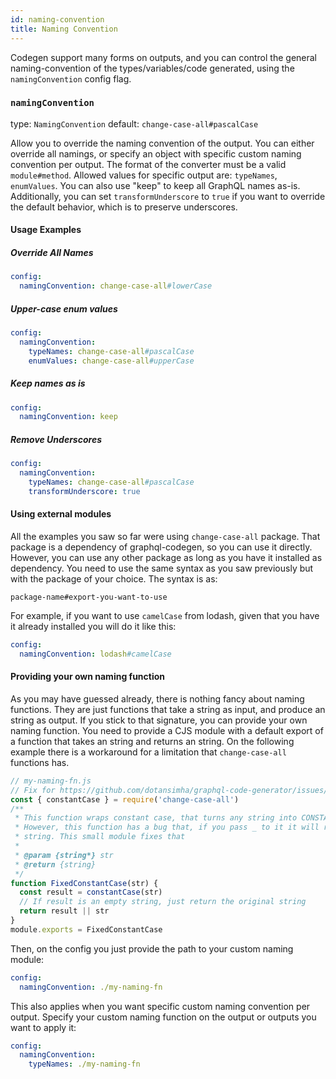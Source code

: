 ```yaml
---
id: naming-convention
title: Naming Convention
---
```


Codegen support many forms on outputs, and you can control the general naming-convention of the types/variables/code generated, using the `namingConvention` config flag.

### `namingConvention`

type: `NamingConvention`
default: `change-case-all#pascalCase`

Allow you to override the naming convention of the output.
You can either override all namings, or specify an object with specific custom naming convention per output.
The format of the converter must be a valid `module#method`.
Allowed values for specific output are: `typeNames`, `enumValues`.
You can also use "keep" to keep all GraphQL names as-is.
Additionally, you can set `transformUnderscore` to `true` if you want to override the default behavior,
which is to preserve underscores.

#### Usage Examples

##### Override All Names

```yml
config:
  namingConvention: change-case-all#lowerCase
```

##### Upper-case enum values

```yml
config:
  namingConvention:
    typeNames: change-case-all#pascalCase
    enumValues: change-case-all#upperCase
```

##### Keep names as is

```yml
config:
  namingConvention: keep
```

##### Remove Underscores

```yml
config:
  namingConvention:
    typeNames: change-case-all#pascalCase
    transformUnderscore: true
```

#### Using external modules

All the examples you saw so far were using `change-case-all` package. That package is a dependency of graphql-codegen, so you can use it directly.
However, you can use any other package as long as you have it installed as dependency.
You need to use the same syntax as you saw previously but with the package of your choice. The syntax is as:

```
package-name#export-you-want-to-use
```

For example, if you want to use `camelCase` from lodash, given that you have it already installed you will do it like this:

```yml
config:
  namingConvention: lodash#camelCase
```

#### Providing your own naming function

As you may have guessed already, there is nothing fancy about naming functions.
They are just functions that take a string as input, and produce an string as output.
If you stick to that signature, you can provide your own naming function.
You need to provide a CJS module with a default export of a function that takes an string and returns an string.
On the following example there is a workaround for a limitation that `change-case-all` functions has.

```js
// my-naming-fn.js
// Fix for https://github.com/dotansimha/graphql-code-generator/issues/6040
const { constantCase } = require('change-case-all')
/**
 * This function wraps constant case, that turns any string into CONSTANT_CASE
 * However, this function has a bug that, if you pass _ to it it will return an empty
 * string. This small module fixes that
 *
 * @param {string*} str
 * @return {string}
 */
function FixedConstantCase(str) {
  const result = constantCase(str)
  // If result is an empty string, just return the original string
  return result || str
}
module.exports = FixedConstantCase
```

Then, on the config you just provide the path to your custom naming module:

```yml
config:
  namingConvention: ./my-naming-fn
```

This also applies when you want specific custom naming convention per output.
Specify your custom naming function on the output or outputs you want to apply it:

```yml
config:
  namingConvention:
    typeNames: ./my-naming-fn
```
